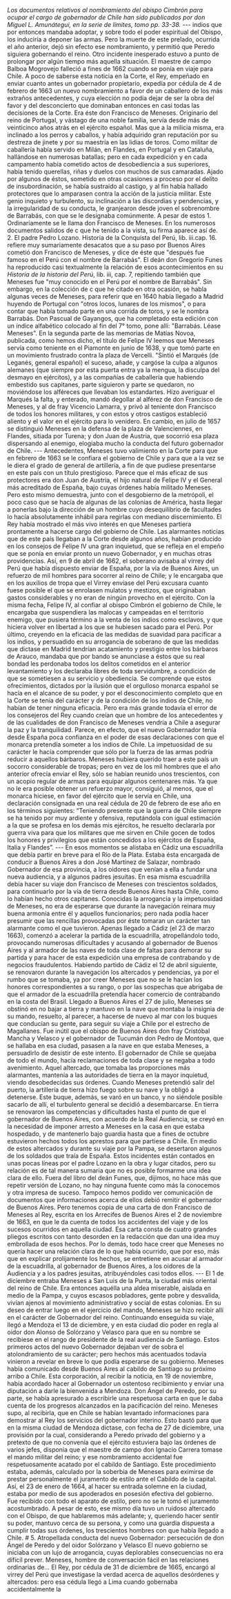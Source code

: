 *Los documentos relativos al nombramiento del obispo Cimbrón para ocupar el cargo de gobernador de Chile han sido publicados por don Miguel L. Amunátegui, en la serie de límites, tomo pp. 33-38.* --- indios que por entonces mandaba adoptar, y sobre todo el poder espiritual del Obispo, los induciría a deponer las armas. Pero la muerte de este prelado, ocurrida el año anterior, dejó sin efecto ese nombramiento, y permitió que Peredo siguiera gobernando el reino. Otro incidente inesperado estuvo a punto de prolongar por algún tiempo más aquella situación. El maestre de campo Balboa Mogrovejo falleció a fines de 1662 cuando se ponía en viaje para Chile. A poco de saberse esta noticia en la Corte, el Rey, empeñado en enviar cuanto antes un gobernador propietario, expedía por cédula de 4 de febrero de 1663 un nuevo nombramiento a favor de un caballero de los más extraños antecedentes, y cuya elección no podía dejar de ser la obra del favor y del desconcierto que dominaban entonces en casi todas las decisiones de la Corte. Era éste don Francisco de Meneses. Originario del reino de Portugal, y vástago de una noble familia, servía desde más de veinticinco años atrás en el ejército español. Mas que a la milicia misma, era inclinado a los perros y caballos, y había adquirido gran reputación por su destreza de jinete y por su maestría en las lidias de toros. Como militar de caballería había servido en Milán, en Flandes, en Portugal y en Cataluña, hallándose en numerosas batallas; pero en cada expedición y en cada campamento había cometido actos de desobediencia a sus superiores, había tenido querellas, riñas y duelos con muchos de sus camaradas. Ajado por algunos de éstos, sometido en otras ocasiones a proceso por el delito de insubordinación, se había sustraído al castigo, y al fin había hallado protectores que lo amparasen contra la acción de la justicia militar. Este genio inquieto y turbulento, su inclinación a las discordias y pendencias, y la irregularidad de su conducta, le granjearon desde joven el sobrenombre de Barrabás, con que se le designaba comúnmente. A pesar de estos 1. Ordinariamente se le llama don Francisco de Meneses. En los numerosos documentos salidos de c que he tenido a la vista, su firma aparece así de. 2. El padre Pedro Lozano. Historia de la Conquista del Perú, lib. iii.cap. 16. refiere muy sumariamente desacatos que a su paso por Buenos Aires cometió don Francisco de Meneses, y dice de éste que "después fue famoso en el Perú con el nombre de Barrabás". El deán don Gregorio Funes ha reproducido casi textualmente la relación de esos acontecimientos en su *Historia de la historia del Perú*, lib. iii, cap. 7, repitiendo también que Meneses fue "muy conocido en el Perú por el nombre de Barrabás". Sin embargo, en la colección de c que he citado en otra ocasión, se habla algunas veces de Meneses, para referir que en 1640 había llegado a Madrid huyendo de Portugal con "otros locos, lunares de los mismos", o para contar que había tomado parte en una corrida de toros, y se le nombra Barrabás. Don Pascual de Gayangos, que ha completado esta edición con un índice alfabético colocado al fin del 7° tomo, pone allí: "Barrabás. Léase Meneses". En la segunda parte de las memorias de Matías Novoa, publicada, como hemos dicho, el título de Felipe IV leemos que Meneses servía como teniente en el Piamonte en junio de 1638, y que tomó parte en un movimiento frustrado contra la plaza de Vercelli. "Sintió el Marqués (de Leganés, general español) el suceso, añade, y cargóse la culpa a algunos alemanes (que siempre por esta puerta entra ya la mengua, la disculpa del desmayo en ejércitos), y a las compañías de caballería que habiendo embestido sus capitanes, parte siguieron y parte se quedaron, no moviéndose los alféreces que llevaban los estandartes. Hizo averiguar el Marqués la falta, y enterado, mandó degollar al alférez de don Francisco de Meneses, y al de fray Vicencio Lamarra, y privó al teniente don Francisco de todos los honores militares, y con estos y otros castigos estableció aliento y el valor en el ejército para lo venidero. En cambio, en julio de 1657 se distinguió Meneses en la defensa de la plaza de Valenciennes, en Flandes, sitiada por Turena; y don Juan de Austria, que socorrió esa plaza dispersando al enemigo, elogiaba mucho la conducta del futuro gobernador de Chile. --- Antecedentes, Meneses tuvo valimiento en la Corte para que en febrero de 1663 se le confiara el gobierno de Chile y para que a la vez se le diera el grado de general de artillería, a fin de que pudiese presentarse en este país con un título prestigioso. Parece que el más eficaz de sus protectores era don Juan de Austria, el hijo natural de Felipe IV y el General más acreditado de España, bajo cuyas órdenes había militado Meneses. Pero esto mismo demuestra, junto con el desgobierno de la metrópoli, el poco caso que se hacía de algunas de las colonias de América, hasta llegar a ponerlas bajo la dirección de un hombre cuyo desequilibrio de facultades lo hacía absolutamente inhábil para regirlas con mediano discernimiento. El Rey había mostrado el más vivo interés en que Meneses partiera prontamente a hacerse cargo del gobierno de Chile. Las alarmantes noticias que de este país llegaban a la Corte desde algunos años, habían producido en los consejos de Felipe IV una gran inquietud, que se refleja en el empeño que se ponía en enviar pronto un nuevo Gobernador, y en muchas otras providencias. Así, en 9 de abril de 1662, el soberano avisaba al virrey del Perú que había dispuesto enviar de España, por la vía de Buenos Aires, un refuerzo de mil hombres para socorrer al reino de Chile; y le encargaba que en los auxilios de tropa que el Virrey enviase del Perú excusara cuanto fuese posible el que se enrolasen mulatos y mestizos, que originaban gastos considerables y no eran de ningún provecho en el ejército. Con la misma fecha, Felipe IV, al confiar al obispo Cimbrón el gobierno de Chile, le encargaba que suspendiera las malocas y campeadas en el territorio enemigo, que pusiera término a la venta de los indios como esclavos, y que hiciera volver en libertad a los que se hubiesen sacado para el Perú. Por último, creyendo en la eficacia de las medidas de suavidad para pacificar a los indios, y persuadido en su arrogancia de soberano de que las medidas que dictase en Madrid tendrían acatamiento y prestigio entre los bárbaros de Arauco, mandaba que por bando se anunciase a éstos que su real bondad les perdonaba todos los delitos cometidos en el anterior levantamiento y los declaraba libres de toda servidumbre, a condición de que se sometiesen a su servicio y obediencia. Se comprende que estos ofrecimientos, dictados por la ilusión que el orgulloso monarca español se hacía en el alcance de su poder, y por el desconocimiento completo que en la Corte se tenía del carácter y de la condición de los indios de Chile, no habían de tener ninguna eficacia. Pero era más grande todavía el error de los consejeros del Rey cuando creían que un hombre de los antecedentes y de las cualidades de don Francisco de Meneses vendría a Chile a asegurar la paz y la tranquilidad. Parece, en efecto, que el nuevo Gobernador tenía desde España poca confianza en el poder de esas declaraciones con que el monarca pretendía someter a los indios de Chile. La impetuosidad de su carácter le hacía comprender que sólo por la fuerza de las armas podría reducir a aquellos bárbaros. Meneses hubiera querido traer a este país un socorro considerable de tropas; pero en vez de los mil hombres que el año anterior ofrecía enviar el Rey, sólo se habían reunido unos trescientos, con un acopio regular de armas para equipar algunos centenares más. Ya que no le era posible obtener un refuerzo mayor, consiguió, al menos, que el monarca hiciese, en favor del ejército que le servía en Chile, una declaración consignada en una real cédula de 20 de febrero de ese año en los términos siguientes: “Teniendo presente que la guerra de Chile siempre se ha tenido por muy ardiente y ofensiva, reputándola con igual estimación a la que se profesa en los demás mis ejércitos, he resuelto declararla por guerra viva para que los militares que me sirven en Chile gocen de todos los honores y privilegios que están concedidos a los ejércitos de España, Italia y Flandes”. --- En esos momentos se alistaba en Cádiz una escuadrilla que debía partir en breve para el Río de la Plata. Estaba ésta encargada de conducir a Buenos Aires a don José Martínez de Salazar, nombrado Gobernador de esa provincia, a los oidores que venían a ella a fundar una nueva audiencia, y a algunos padres jesuitas. En esa misma escuadrilla debía hacer su viaje don Francisco de Meneses con trescientos soldados, para continuarlo por la vía de tierra desde Buenos Aires hasta Chile, como lo habían hecho otros capitanes. Conocidas la arrogancia y la impetuosidad de Meneses, no era de esperarse que durante la navegación reinara muy buena armonía entre él y aquellos funcionarios; pero nada podía hacer presumir que las rencillas provocadas por éste tomaran un carácter tan alarmante como el que tuvieron. Apenas llegado a Cádiz (el 23 de marzo 1663), comenzó a acelerar la partida de la escuadrilla, atropellándolo todo, provocando numerosas dificultades y acusando al gobernador de Buenos Aires y al armador de las naves de toda clase de faltas para demorar su partida y para hacer de esta expedición una empresa de contrabando y de negocios fraudulentos. Habiendo partido de Cádiz el 12 de abril siguiente, se renovaron durante la navegación los altercados y pendencias, ya por el rumbo que se tomaba, ya por creer Meneses que no se le hacían los honores correspondientes a su rango, o por las sospechas que abrigaba de que el armador de la escuadrilla pretendía hacer comercio de contrabando en la costa del Brasil. Llegado a Buenos Aires el 27 de julio, Meneses se obstinó en no bajar a tierra y mantuvo en la nave que montaba la insignia de su mando, resuelto, al parecer, a hacerse de nuevo al mar con los buques que conducían su gente, para seguir su viaje a Chile por el estrecho de Magallanes. Fue inútil que el obispo de Buenos Aires don fray Cristóbal Mancha y Velasco y el gobernador de Tucumán don Pedro de Montoya, que se hallaba en esa ciudad, pasasen a la nave en que estaba Meneses, a persuadirlo de desistir de este intento. El gobernador de Chile se quejaba de todo el mundo, hacía reclamaciones de toda clase y se negaba a todo avenimiento. Aquel altercado, que tomaba las proporciones más alarmantes, mantenía a las autoridades de tierra en la mayor inquietud, viendo desobedecidas sus órdenes. Cuando Meneses pretendió salir del puerto, la artillería de tierra hizo fuego sobre su nave y la obligó a detenerse. Este buque, además, se varó en un banco, y no siéndole posible sacarlo de allí, el turbulento general se decidió a desembarcarse. En tierra se renovaron las competencias y dificultades hasta el punto de que el gobernador de Buenos Aires, con acuerdo de la Real Audiencia, se creyó en la necesidad de imponer arresto a Meneses en la casa en que estaba hospedado, y de mantenerlo bajo guardia hasta que a fines de octubre estuvieron hechos todos los aprestos para que partiese a Chile. En medio de estos altercados y durante su viaje por la Pampa, se desertaron algunos de los soldados que traía de España. Estos incidentes están contados en unas pocas líneas por el padre Lozano en la obra y lugar citados, pero su relación es de tal manera sumaria que no es posible formarme una idea clara de ello. Fuera del libro del deán Funes, que, dijimos, no hace más que repetir versión de Lozano, no hay ninguna fuente como más la conocemos y otra impresa de suceso. Tampoco hemos podido ver comunicación de documentos que informaciones acerca de ellos debió remitir el gobernador de Buenos Aires. Pero tenemos copia de una carta de don Francisco de Meneses al Rey, escrita en los Arrecifes de Buenos Aires el 2 de noviembre de 1663, en que le da cuenta de todos los accidentes del viaje y de los sucesos ocurridos en aquella ciudad. Esa carta consta de cuatro grandes pliegos escritos con tanto desorden en la redacción que dan una idea muy embrollada de esos hechos. Por lo demás, todo hace creer que Meneses no quería hacer una relación clara de lo que había ocurrido, que por eso, más que en explicar prolijamente los hechos, se entretiene en acusar al armador de la escuadrilla, al gobernador de Buenos Aires, a los oidores de la Audiencia y a los padres jesuitas, atribuyéndoles casi todos ellos. --- El 1 de diciembre entraba Meneses a San Luis de la Punta, la ciudad más oriental del reino de Chile. Era entonces aquélla una aldea miserable, aislada en medio de la Pampa, y cuyos escasos pobladores, gente pobre y desvalida, vivían ajenos al movimiento administrativo y social de estas colonias. En su deseo de entrar luego en el ejercicio del mando, Meneses se hizo recibir allí en el carácter de Gobernador del reino. Continuando enseguida su viaje, llegó a Mendoza el 13 de diciembre, y en esta ciudad dio poder en regla al oidor don Alonso de Solórzano y Velasco para que en su nombre se recibiese en el rango de presidente de la real audiencia de Santiago. Estos primeros actos del nuevo Gobernador dejaban ver de sobra el atolondramiento de su carácter; pero hechos más acentuados todavía vinieron a revelar en breve lo que podía esperarse de su gobierno. Meneses había comunicado desde Buenos Aires al cabildo de Santiago su próximo arribo a Chile. Esta corporación, al recibir la noticia, en 19 de noviembre, había acordado hacer al Gobernador un ostentoso recibimiento y enviar una diputación a darle la bienvenida a Mendoza. Don Ángel de Peredo, por su parte, se había apresurado a escribirle una respetuosa carta en que le daba cuenta de los progresos alcanzados en la pacificación del reino. Meneses supo, al recibirla, que en Chile se habían levantado informaciones para demostrar al Rey los servicios del gobernador interino. Esto bastó para que en la misma ciudad de Mendoza dictase, con fecha de 27 de diciembre, una provisión por la cual, considerando a Peredo privado del gobierno y a pretexto de que no convenía que el ejército estuviera bajo las órdenes de varios jefes, disponía que el maestre de campo don Ignacio Carrera tomase el mando militar del reino; y ese nombramiento accidental fue respetuosamente acatado por el cabildo de Santiago. Este procedimiento estaba, además, calculado por la soberbia de Meneses para eximirse de prestar personalmente el juramento de estilo ante el Cabildo de la capital. Así, el 23 de enero de 1664, al hacer su entrada solemne en la ciudad, estaba por medio de sus apoderados en posesión efectiva del gobierno. Fue recibido con todo el aparato de estilo, pero no se le tomó el juramento acostumbrado. A pesar de esto, ese mismo día tuvo un ruidoso altercado con el Obispo, de que hablaremos más adelante; y, queriendo hacer sentir su poder, mantuvo cerca de su persona, y como una guardia dispuesta a cumplir todas sus órdenes, los trescientos hombres con que había llegado a Chile. # 5. Atropellada conducta del nuevo Gobernador: persecución de don Ángel de Peredo y del oidor Solórzano y Velasco El nuevo gobierno se iniciaba con un lujo de arrogancia, cuyas deplorables consecuencias no era difícil prever. Meneses, hombre de conversación fácil en las relaciones ordinarias de... El Rey, por cédula de 31 de diciembre de 1665, encargó al virrey del Perú que investigase la verdad acerca de aquellos desórdenes y altercados: pero esa cédula llegó a Lima cuando gobernaba accidentalmente la